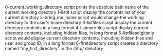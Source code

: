 0-current_working_directory script prints the absolute path name of the current working directory
1-listit script display the contents list of your current directory
2-bring_me_home script would change the working directory to the user's home directory
3-listfiles script display the current directory contents in a long format
4-listmorefiles script display current directory contents, including hidden files, in long format
5-listfilesdigitonly script would display current directory contents, including hidden files and user and group ID, in a long format
6-firstdirectory script creates a dierctory named "my_first_directory" in the /tmp/ directory

